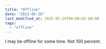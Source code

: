 ```yaml
---
title: "Offline"
date: "2023-05-28"
last_modified_at: 2025-03-24T00:00:01-00:00
tags: 
  - "offline"
---
```


I may be offline for some time. Not 100 percent.
